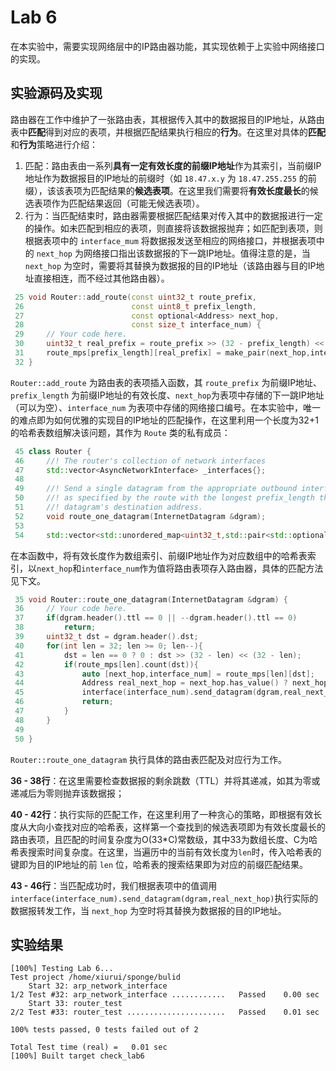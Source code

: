 # Lab 6

在本实验中，需要实现网络层中的IP路由器功能，其实现依赖于上实验中网络接口的实现。

## 实验源码及实现

路由器在工作中维护了一张路由表，其根据传入其中的数据报目的IP地址，从路由表中**匹配**得到对应的表项，并根据匹配结果执行相应的**行为**。在这里对具体的**匹配**和**行为**策略进行介绍：

1. 匹配：路由表由一系列**具有一定有效长度的前缀IP地址**作为其索引，当前缀IP地址作为数据报目的IP地址的前缀时（如 `18.47.x.y` 为 `18.47.255.255` 的前缀），该该表项为匹配结果的**候选表项**。在这里我们需要将**有效长度最长**的候选表项作为匹配结果返回（可能无候选表项）。
2. 行为：当匹配结束时，路由器需要根据匹配结果对传入其中的数据报进行一定的操作。如未匹配到相应的表项，则直接将该数据报抛弃；如匹配到表项，则根据表项中的 `interface_mum` 将数据报发送至相应的网络接口，并根据表项中的 `next_hop` 为网络接口指出该数据报的下一跳IP地址。值得注意的是，当 `next_hop` 为空时，需要将其替换为数据报的目的IP地址（该路由器与目的IP地址直接相连，而不经过其他路由器）。

```c++
 25 void Router::add_route(const uint32_t route_prefix,
 26                        const uint8_t prefix_length,
 27                        const optional<Address> next_hop,
 28                        const size_t interface_num) {
 29     // Your code here.
 30     uint32_t real_prefix = route_prefix >> (32 - prefix_length) << (32 - prefix_length);
 31     route_mps[prefix_length][real_prefix] = make_pair(next_hop,interface_num);
 32 }
```

`Router::add_route` 为路由表的表项插入函数，其 `route_prefix` 为前缀IP地址、`prefix_length` 为前缀IP地址的有效长度、`next_hop`为表项中存储的下一跳IP地址（可以为空）、`interface_num` 为表项中存储的网络接口编号。在本实验中，唯一的难点即为如何优雅的实现目的IP地址的匹配操作，在这里利用一个长度为32+1的哈希表数组解决该问题，其作为 `Route` 类的私有成员：

```c++
 45 class Router {
 46     //! The router's collection of network interfaces
 47     std::vector<AsyncNetworkInterface> _interfaces{};
 48 
 49     //! Send a single datagram from the appropriate outbound interface to the next hop,
 50     //! as specified by the route with the longest prefix_length that matches the
 51     //! datagram's destination address.
 52     void route_one_datagram(InternetDatagram &dgram);
 53 
 54     std::vector<std::unordered_map<uint32_t,std::pair<std::optional<Address>,size_t>>> route_mps;
```

在本函数中，将有效长度作为数组索引、前缀IP地址作为对应数组中的哈希表索引，以`next_hop`和`interface_num`作为值将路由表项存入路由器，具体的匹配方法见下文。

```c++
 35 void Router::route_one_datagram(InternetDatagram &dgram) {
 36     // Your code here.
 37     if(dgram.header().ttl == 0 || --dgram.header().ttl == 0)
 38         return;
 39     uint32_t dst = dgram.header().dst;
 40     for(int len = 32; len >= 0; len--){
 41         dst = len == 0 ? 0 : dst >> (32 - len) << (32 - len);
 42         if(route_mps[len].count(dst)){
 43             auto [next_hop,interface_num] = route_mps[len][dst];
 44             Address real_next_hop = next_hop.has_value() ? next_hop.value() : Address::from_ipv4_    numeric(dgram.header().dst);
 45             interface(interface_num).send_datagram(dgram,real_next_hop);
 46             return;
 47         }
 48     }
 49 
 50 }
```

`Router::route_one_datagram` 执行具体的路由表匹配及对应行为工作。

**36 - 38行**：在这里需要检查数据报的剩余跳数（TTL）并将其递减，如其为零或递减后为零则抛弃该数据报；

**40 - 42行**：执行实际的匹配工作，在这里利用了一种贪心的策略，即根据有效长度从大向小查找对应的哈希表，这样第一个查找到的候选表项即为有效长度最长的路由表项，且匹配的时间复杂度为O(33*C)常数级，其中33为数组长度、C为哈希表搜索时间复杂度。在这里，当遍历中的当前有效长度为`len`时，传入哈希表的键即为目的IP地址的前 `len` 位，哈希表的搜索结果即为对应的前缀匹配结果。

**43 - 46行**：当匹配成功时，我们根据表项中的值调用`interface(interface_num).send_datagram(dgram,real_next_hop)`执行实际的数据报转发工作，当 `next_hop` 为空时将其替换为数据报的目的IP地址。

## 实验结果

```
[100%] Testing Lab 6...
Test project /home/xiurui/sponge/bulid
    Start 32: arp_network_interface
1/2 Test #32: arp_network_interface ............   Passed    0.00 sec
    Start 33: router_test
2/2 Test #33: router_test ......................   Passed    0.01 sec

100% tests passed, 0 tests failed out of 2

Total Test time (real) =   0.01 sec
[100%] Built target check_lab6
```

